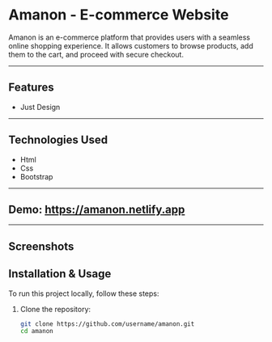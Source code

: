 # Amanon - E-commerce Website

Amanon is an e-commerce platform that provides users with a seamless online shopping experience. It allows customers to browse products, add them to the cart, and proceed with secure checkout.

---

## Features
- Just Design

---

## Technologies Used
- Html
- Css
- Bootstrap

---

## Demo: https://amanon.netlify.app

---

## Screenshots


## Installation & Usage

To run this project locally, follow these steps:

1. Clone the repository:
   ```bash
   git clone https://github.com/username/amanon.git
   cd amanon
